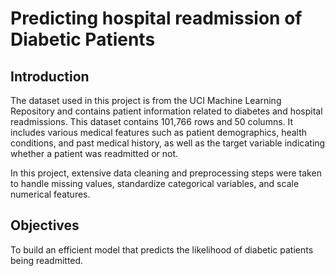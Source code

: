 # Predicting hospital readmission of Diabetic Patients

## Introduction
The dataset used in this project is from the UCI Machine Learning Repository and contains patient information related to diabetes and hospital readmissions. This dataset contains 101,766 rows and 50 columns. It includes various medical features such as patient demographics, health conditions, and past medical history, as well as the target variable indicating whether a patient was readmitted or not.


In this project, extensive data cleaning and preprocessing steps were taken to handle missing values, standardize categorical variables, and scale numerical features.


## Objectives
To build an efficient model that predicts the likelihood of diabetic patients being readmitted.
